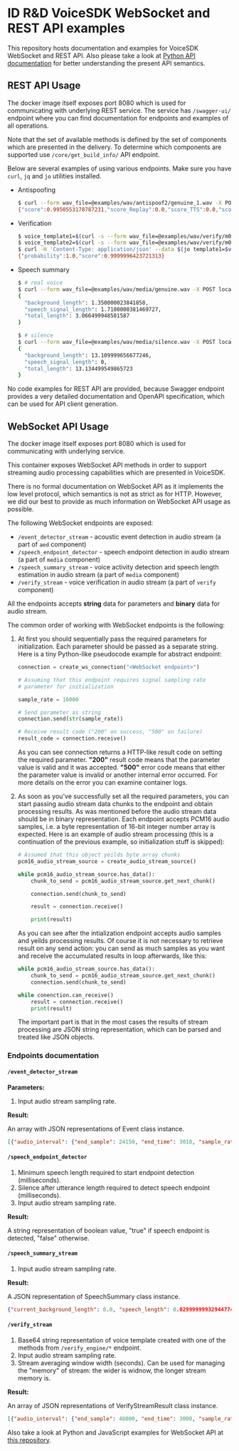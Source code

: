 ID R&D VoiceSDK WebSocket and REST API examples
===============================================

This repository hosts documentation and examples for VoiceSDK WebSocket and REST API. Also please
take a look at [Python API documentation](https://docs.idrnd.net/voice/python) for better 
understanding the present API semantics.

REST API Usage
--------------

The docker image itself exposes port 8080 which is used for communicating with
underlying REST service. The service has `/swagger-ui/` endpoint
where you can find documentation for endpoints and examples of all operations.

Note that the set of available methods is defined by the set of components which are presented
in the delivery. To determine which components are supported use `/core/get_build_info/`
API endpoint.

Below are several examples of using various endpoints.
Make sure you have `curl`, `jq` and `jo` utilities installed.

* Antispoofing
  ```bash
  $ curl --form wav_file=@examples/wav/antispoof2/genuine_1.wav -X POST localhost:8080/antispoof_engine/is_spoof_file
  {"score":0.9950553178787231,"score_Replay":0.0,"score_TTS":0.0,"score_VC":0.0}
  ```

* Verification
  ```bash
  $ voice_template1=$(curl -s --form wav_file=@examples/wav/verify/m001_01_001.wav -X POST localhost:8080/verify_engine/create_voice_template_from_file | jq -r)
  $ voice_template2=$(curl -s --form wav_file=@examples/wav/verify/m001_02_001.wav -X POST localhost:8080/verify_engine/create_voice_template_from_file | jq -r)
  $ curl -H 'Content-Type: application/json' --data $(jo template1=$voice_template1 template2=$voice_template1) -X POST localhost:8080/verify_engine/verify
  {"probability":1.0,"score":0.9999996423721313}
  ```

* Speech summary
  ```bash
  $ # real voice
  $ curl --form wav_file=@examples/wav/media/genuine.wav -X POST localhost:8080/speech_summary_engine/get_speech_summary_from_file | jq 'del(.vad_result)'
  {
    "background_length": 1.350000023841858,
    "speech_signal_length": 1.7100000381469727,
    "total_length": 3.066499948501587
  }
  
  $ # silence
  $ curl --form wav_file=@examples/wav/media/silence.wav -X POST localhost:8080/speech_summary_engine/get_speech_summary_from_file | jq 'del(.vad_result)'
  {
    "background_length": 13.109999656677246,
    "speech_signal_length": 0,
    "total_length": 13.134499549865723
  }
  ```

No code examples for REST API are provided, because Swagger endpoint provides a very detailed documentation
and OpenAPI specification, which can be used for API client generation.

WebSocket API Usage
-------------------

The docker image itself exposes port 8080 which is used for communicating with
underlying service.

This container exposes WebSocket API methods in order to support streaming audio
processing capabilities which are presented in VoiceSDK.

There is no formal documentation on WebSocket API as it implements
the low level protocol, which semantics is not as strict as for HTTP. However, we did our
best to provide as much information on WebSocket API usage as possible.

The following WebSocket endpoints are exposed:

* `/event_detector_stream` - acoustic event detection in audio stream (a part of `aed` component)
* `/speech_endpoint_detector` - speech endpoint detection in audio stream (a part of `media` component)
* `/speech_summary_stream` - voice activity detection and speech length estimation in audio stream
  (a part of `media` component)
* `/verify_stream` - voice verification in audio stream (a part of `verify` component)

All the endpoints accepts **string** data for parameters and **binary** data for audio stream.

The common order of working with WebSocket endpoints is the following:

1. At first you should sequentially pass the required parameters for initialization. Each parameter should be
   passed as a separate string. Here is a tiny Python-like pseudocode example for abstract endpoint:

   ```python
   connection = create_ws_connection("<WebSocket endpoint>")

   # Assuming that this endpoint requires signal sampling rate
   # parameter for initialization

   sample_rate = 16000

   # Send parameter as string
   connection.send(str(sample_rate))

   # Receive result code ("200" on success, "500" on failure)
   result_code = connection.receive()
   ```

   As you can see connection returns a HTTP-like result code on setting the required parameter.
   **"200"** result code means that the parameter value is valid and it was accepted.
   **"500"** error code means that either the parameter value is invalid or another internal error occurred. For more details on the error you can examine container logs.

2. As soon as you've successfully set all the required parameters, you can start passing audio stream
   data chunks to the endpoint and obtain processing results. As was mentioned before the audio stream data should
   be in binary representation. Each endpoint accepts PCM16 audio samples, i.e. a byte representation of 16-bit
   integer number array is expected. Here is an example of audio stream processing (this is a continuation of
   the previous example, so initialization stuff is skipped):

   ```python
   # Assumed that this object yeilds byte array chunks
   pcm16_audio_stream_source = create_audio_stream_source()

   while pcm16_audio_stream_source.has_data():
       chunk_to_send = pcm16_audio_stream_source.get_next_chunk()

       connection.send(chunk_to_send)

       result = connection.receive()

       print(result)
   ```

   As you can see after the intialization endpoint accepts audio samples and yeilds processing results. Of course
   it is not necessary to retrieve result on any send action: you can send as much samples as you want and receive
   the accumulated results in loop afterwards, like this:

   ```python
   while pcm16_audio_stream_source.has_data():
       chunk_to_send = pcm16_audio_stream_source.get_next_chunk()
       connection.send(chunk_to_send)

   while conenction.can_receive()
       result = connection.receive()
       print(result)
   ```

   The important part is that in the most cases the results of stream processing are JSON string representation,
   which can be parsed and treated like JSON objects.


### Endpoints documentation 

#### `/event_detector_stream`

**Parameters:**

1. Input audio stream sampling rate.

**Result:**

An array with JSON representations of Event class instance.

```json
[{"audio_interval": {"end_sample": 24150, "end_time": 3018, "sample_rate": 8000, "start_sample": 0, "start_time": 0}, "event_type": "Cough", "probability": 0.9999734163284302}]
```

#### `/speech_endpoint_detector`

1. Minimum speech length required to start endpoint detection (milliseconds).
2. Silence after utterance length required to detect speech endpoint (milliseconds).
3. Input audio stream sampling rate.

**Result:**

A string representation of boolean value, "true" if speech endpoint is detected, "false" otherwise.

#### `/speech_summary_stream`

1. Input audio stream sampling rate.

**Result:**

A JSON representation of SpeechSummary class instance.

```json
{"current_background_length": 0.0, "speech_length": 0.029999999329447746, "current_speech_summary": {"background_length": 0.33000001311302185, "speech_signal_length": 0.029999999329447746, "total_length": 0.38331249356269836, "vad_result": {"frame_length_ms": 30.0, "frames": [false, false, false, false, false, false, false, false, false, false, false, true]}}}
```

#### `/verify_stream`

1. Base64 string representation of voice template created with one of the methods from `/verify_engine/*` endpoint.
2. Input audio stream sampling rate.
3. Stream averaging window width (seconds). Can be used for managing the "memory" of stream: the wider is widnow, the longer
   stream memory is.

**Result:**

An array of JSON representations of VerifyStreamResult class instance.

```json
[{"audio_interval": {"end_sample": 48000, "end_time": 3000, "sample_rate": 16000, "start_sample": 0, "start_time": 0}, "verify_result": {"probability": 0.9999368786811829, "score": 0.6484680771827698}}]
```

Also take a look at Python and JavaScript examples for WebSocket API at [this repository](https://github.com/IDRnD/voicesdk-rest-ws-examples/tree/master/websockets_examples).
